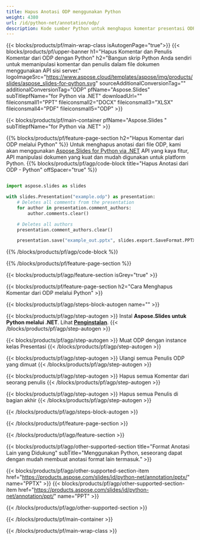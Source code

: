 ```yaml
---
title: Hapus Anotasi ODP menggunakan Python
weight: 4380
url: /id/python-net/annotation/odp/ 
description: Kode sumber Python untuk menghapus komentar presentasi ODP
---
```


{{< blocks/products/pf/main-wrap-class isAutogenPage="true">}}
{{< blocks/products/pf/upper-banner h1="Hapus Komentar dan Penulis Komentar dari ODP dengan Python" h2="Bangun skrip Python Anda sendiri untuk memanipulasi komentar dan penulis dalam file dokumen menggunakan API sisi server." logoImageSrc="https://www.aspose.cloud/templates/aspose/img/products/slides/aspose_slides-for-python.svg" sourceAdditionalConversionTag="" additionalConversionTag="ODP" pfName="Aspose.Slides" subTitlepfName="for Python via .NET" downloadUrl="" fileiconsmall1="PPT" fileiconsmall2="DOCX" fileiconsmall3="XLSX" fileiconsmall4="PDF" fileiconsmall5="ODP" >}}

{{< blocks/products/pf/main-container pfName="Aspose.Slides " subTitlepfName="for Python via .NET" >}}

{{% blocks/products/pf/feature-page-section  h2="Hapus Komentar dari ODP melalui Python" %}}
Untuk menghapus anotasi dari file ODP, kami akan menggunakan [Aspose.Slides for Python via .NET](https://products.aspose.com/slides/id/python-net/) API yang kaya fitur, API manipulasi dokumen yang kuat dan mudah digunakan untuk platform Python.
{{% blocks/products/pf/agp/code-block title="Hapus Anotasi dari ODP - Python" offSpacer="true" %}}

```python

import aspose.slides as slides

with slides.Presentation("example.odp") as presentation:
    # Deletes all comments from the presentation
    for author in presentation.comment_authors:
        author.comments.clear()

    # Deletes all authors
    presentation.comment_authors.clear()

    presentation.save("example_out.pptx", slides.export.SaveFormat.PPTX)
```
{{% /blocks/products/pf/agp/code-block %}}

{{% /blocks/products/pf/feature-page-section %}}

{{< blocks/products/pf/agp/feature-section isGrey="true" >}}

{{< blocks/products/pf/feature-page-section  h2="Cara Menghapus Komentar dari ODP melalui Python" >}}

{{< blocks/products/pf/agp/steps-block-autogen name="" >}}

{{< blocks/products/pf/agp/step-autogen >}}
Instal **Aspose.Slides untuk Python melalui .NET**. Lihat [**Penginstalan**](https://docs.aspose.com/slides/python-net/installation/).
{{< /blocks/products/pf/agp/step-autogen >}}

{{< blocks/products/pf/agp/step-autogen >}}
Muat ODP dengan instance kelas Presentasi
{{< /blocks/products/pf/agp/step-autogen >}}

{{< blocks/products/pf/agp/step-autogen >}}
Ulangi semua Penulis ODP yang dimuat
{{< /blocks/products/pf/agp/step-autogen >}}

{{< blocks/products/pf/agp/step-autogen >}}
Hapus semua Komentar dari seorang penulis
{{< /blocks/products/pf/agp/step-autogen >}}

{{< blocks/products/pf/agp/step-autogen >}}
Hapus semua Penulis di bagian akhir
{{< /blocks/products/pf/agp/step-autogen >}}

{{< /blocks/products/pf/agp/steps-block-autogen >}}

{{< /blocks/products/pf/feature-page-section >}}

{{< /blocks/products/pf/agp/feature-section >}}

{{< blocks/products/pf/agp/other-supported-section title="Format Anotasi Lain yang Didukung" subTitle="Menggunakan Python, seseorang dapat dengan mudah membuat anotasi format lain termasuk." >}}

{{< blocks/products/pf/agp/other-supported-section-item href="https://products.aspose.com/slides/id/python-net/annotation/pptx/" name="PPTX" >}}
{{< blocks/products/pf/agp/other-supported-section-item href="https://products.aspose.com/slides/id/python-net/annotation/ppt/" name="PPT" >}}

{{< /blocks/products/pf/agp/other-supported-section >}}

{{< /blocks/products/pf/main-container >}}
    
{{< /blocks/products/pf/main-wrap-class >}}